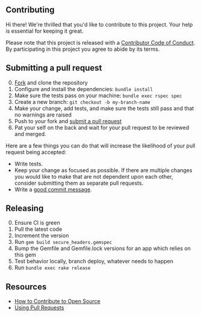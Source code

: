 ## Contributing

[fork]: https://github.com/twitter/secureheaders/fork
[pr]: https://github.com/twitter/secureheaders/compare
[style]: https://github.com/styleguide/ruby
[code-of-conduct]: CODE_OF_CONDUCT.md

Hi there! We're thrilled that you'd like to contribute to this project. Your help is essential for keeping it great.

Please note that this project is released with a [Contributor Code of Conduct][code-of-conduct]. By participating in this project you agree to abide by its terms.

## Submitting a pull request

0. [Fork][fork] and clone the repository
0. Configure and install the dependencies: `bundle install`
0. Make sure the tests pass on your machine: `bundle exec rspec spec`
0. Create a new branch: `git checkout -b my-branch-name`
0. Make your change, add tests, and make sure the tests still pass and that no warnings are raised
0. Push to your fork and [submit a pull request][pr]
0. Pat your self on the back and wait for your pull request to be reviewed and merged.

Here are a few things you can do that will increase the likelihood of your pull request being accepted:

- Write tests.
- Keep your change as focused as possible. If there are multiple changes you would like to make that are not dependent upon each other, consider submitting them as separate pull requests.
- Write a [good commit message](http://tbaggery.com/2008/04/19/a-note-about-git-commit-messages.html).

## Releasing

0. Ensure CI is green
0. Pull the latest code
0. Increment the version
0. Run `gem build secure_headers.gemspec`
0. Bump the Gemfile and Gemfile.lock versions for an app which relies on this gem
0. Test behavior locally, branch deploy, whatever needs to happen
0. Run `bundle exec rake release`

## Resources

- [How to Contribute to Open Source](https://opensource.guide/how-to-contribute/)
- [Using Pull Requests](https://help.github.com/articles/about-pull-requests/)
